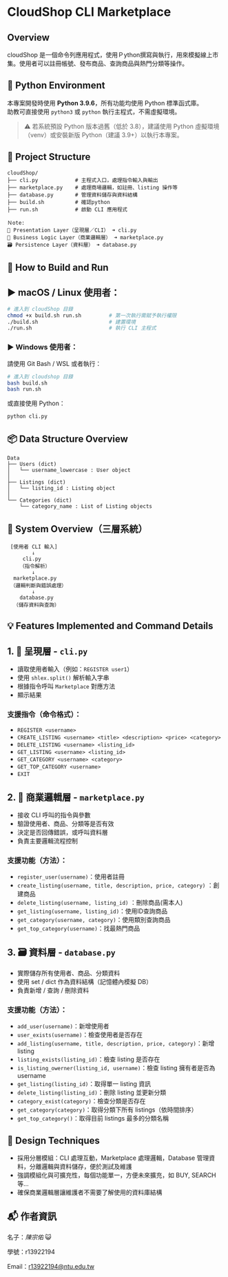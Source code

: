 # CloudShop CLI Marketplace 

## Overview

cloudShop 是一個命令列應用程式，使用Ｐython撰寫與執行，用來模擬線上市集。使用者可以註冊帳號、發布商品、查詢商品與熱門分類等操作。



## 🐍 Python Environment

本專案開發時使用 **Python 3.9.6**，所有功能均使用 Python 標準函式庫。  
助教可直接使用 `python3` 或 `python` 執行主程式，不需虛擬環境。

> ⚠ 若系統預設 Python 版本過舊（低於 3.8），建議使用 Python 虛擬環境（venv）或安裝新版 Python（建議 3.9+）以執行本專案。



## 🧱 Project Structure

```plaintext
cloudShop/
├── cli.py            # 主程式入口，處理指令輸入與輸出
├── marketplace.py    # 處理商場邏輯，如註冊、listing 操作等
├── database.py       # 管理資料儲存與資料結構
├── build.sh          # 確認python
├── run.sh            # 啟動 CLI 應用程式

Ｎote:
🧩 Presentation Layer（呈現層／CLI） ➜ cli.py
🧠 Business Logic Layer（商業邏輯層） ➜ marketplace.py
🗃️ Persistence Layer（資料層） ➜ database.py
```



## 🚀 How to Build and Run

## ▶️ macOS / Linux 使用者：

```bash
# 進入到 cloudShop 目錄
chmod +x build.sh run.sh         # 第一次執行需賦予執行權限
./build.sh                       # 建置環境
./run.sh                         # 執行 CLI 主程式
```

### ▶️ Windows 使用者：

請使用 Git Bash / WSL 或者執行：

```bash
# 進入到 cloudshop 目錄
bash build.sh
bash run.sh
```

或直接使用 Python：

```bash
python cli.py
```





## 📦 Data Structure Overview

```plaintext
Data
├── Users (dict)
│   └── username_lowercase : User object
│
├── Listings (dict)
│   └── listing_id : Listing object
│
└── Categories (dict)
    └── category_name : List of Listing objects
```



## 🔧 System Overview（三層系統）

```plaintext
 [使用者 CLI 輸入]
        ↓
     cli.py
    （指令解析）
        ↓
  marketplace.py
 （邏輯判斷與錯誤處理）
        ↓
    database.py
  （儲存資料與查詢）
```



## 💡 Features Implemented and Command Details

## 1. 🧩 呈現層 - `cli.py`

- 讀取使用者輸入（例如：`REGISTER user1`）
- 使用 `shlex.split()` 解析輸入字串
- 根據指令呼叫 `Marketplace` 對應方法
- 顯示結果

### 支援指令（命令格式）：

- `REGISTER <username>`
- `CREATE_LISTING <username> <title> <description> <price> <category>`
- `DELETE_LISTING <username> <listing_id>`
- `GET_LISTING <username> <listing_id>`
- `GET_CATEGORY <username> <category>`
- `GET_TOP_CATEGORY <username>`
- `EXIT`



## 2. 🧠 商業邏輯層 - `marketplace.py`

- 接收 CLI 呼叫的指令與參數
- 驗證使用者、商品、分類等是否有效
- 決定是否回傳錯誤，或呼叫資料層
- 負責主要邏輯流程控制

### 支援功能（方法）：

- `register_user(username)`：使用者註冊
- `create_listing(username, title, description, price, category)` ：創建商品
- `delete_listing(username, listing_id)` ：刪除商品(需本人)
- `get_listing(username, listing_id)`：使用ID查詢商品
- `get_category(username, category)`：使用類別查詢商品
- `get_top_category(username)`：找最熱門商品



## 3. 🗃️ 資料層 - `database.py`

- 實際儲存所有使用者、商品、分類資料
- 使用 set / dict 作為資料結構（記憶體內模擬 DB）
- 負責新增 / 查詢 / 刪除資料

### 支援功能（方法）：

- `add_user(username)`：新增使用者
- `user_exists(username)`：檢查使用者是否存在
- `add_listing(username, title, description, price, category)`：新增 listing
- `listing_exists(listing_id)`：檢查 listing 是否存在
- `is_listing_owerner(listing_id, username)`：檢查 listing 擁有者是否為 username
- `get_listing(listing_id)`：取得單一 listing 資訊
- `delete_listing(listing_id)`：刪除 listing 並更新分類
- `category_exist(category)`：檢查分類是否存在
- `get_category(category)`：取得分類下所有 listings（依時間排序）
- `get_top_category()`：取得目前 listings 最多的分類名稱





## 🧩 Design Techniques

- 採用分層模組：CLI 處理互動，Marketplace 處理邏輯，Database 管理資料，分離邏輯與資料儲存，便於測試及維護
- 強調模組化與可擴充性，每個功能單一，方便未來擴充，如 BUY, SEARCH 等...
- 確保商業邏輯層讓維護者不需要了解使用的資料庫結構





## 📬 作者資訊

名子：*陳宗佑* 😺

學號：r13922194

Email：r13922194@ntu.edu.tw



